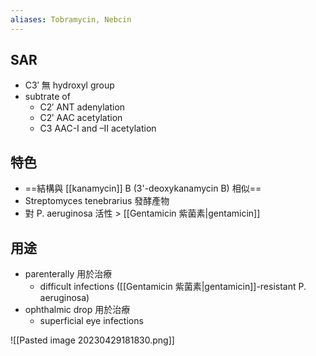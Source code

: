 ```yaml
---
aliases: Tobramycin, Nebcin
---
```

## SAR
- C3′ 無 hydroxyl group
- subtrate of
	- C2′ ANT adenylation
	- C2′ AAC acetylation
	- C3 AAC-I and –II acetylation

## 特色
- ==結構與 [[kanamycin]] B (3'-deoxykanamycin B) 相似==
- Streptomyces tenebrarius 發酵產物
- 對 P. aeruginosa 活性 > [[Gentamicin 紫菌素|gentamicin]]

## 用途
- parenterally 用於治療
	- difficult infections ([[Gentamicin 紫菌素|gentamicin]]-resistant P. aeruginosa)
- ophthalmic drop 用於治療
	- superficial eye infections

![[Pasted image 20230429181830.png]]